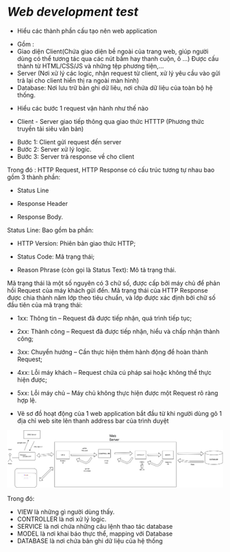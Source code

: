 # **_Web development test_**

- Hiểu các thành phần cấu tạo nên web application
+ Gồm :
+ Giao diện Client(Chứa giao diện bề ngoài của trang web, giúp người dùng có thể tương tác qua các nút bấm hay thanh cuộn, ô ...) Được cấu thành từ HTML/CSS/JS và những tệp phương tiện,...
+ Server (Nơi xử lý các logic, nhận request từ client, xử lý yêu cầu vào gửi trả lại cho client hiển thị ra ngoài màn hình) 
+ Database: Nơi lưu trữ bản ghi dữ liêu, nơi chứa dữ liệu của toàn bộ hệ thống.

- Hiểu các bước 1 request vận hành như thế nào

+ Client - Server giao tiếp thông qua giao thức HTTTP (Phương thức truyền tải siêu văn bản)

- Bước 1: Client gửi request đến server
- Bước 2: Server xử lý logic.
- Bước 3: Server trả response về cho client

Trong đó :
HTTP Request, HTTP Response có cấu trúc tương tự nhau bao gồm 3 thành phần: 
- Status Line

- Response Header

- Response Body.

Status Line: Bao gồm ba phần:

- HTTP Version: Phiên bản giao thức HTTP;

- Status Code: Mã trạng thái;

- Reason Phrase (còn gọi là Status Text): Mô tả trạng thái.

Mã trạng thái là một số nguyên có 3 chữ số, được cấp bởi máy chủ để phản hồi Request của máy khách gửi đến. Mã trạng thái của HTTP Response được chia thành năm lớp theo tiêu chuẩn, và lớp được xác định bởi chữ số đầu tiên của mã trạng thái:

- 1xx: Thông tin – Request đã được tiếp nhận, quá trình tiếp tục;

- 2xx: Thành công – Request đã được tiếp nhận, hiểu và chấp nhận thành công;

- 3xx: Chuyển hướng – Cần thực hiện thêm hành động để hoàn thành Request;

- 4xx: Lỗi máy khách – Request chứa cú pháp sai hoặc không thể thực hiện được;

- 5xx: Lỗi máy chủ – Máy chủ không thực hiện được một Request rõ ràng hợp lệ.

- Vẽ sơ đồ hoạt động của 1 web application bắt đầu từ khi người dùng gõ 1 địa chỉ web site lên thanh address bar của trình duyệt

![alt text](https://github.com/thanhpm95/git_example/blob/main/diagram.png)

Trong đó:
- VIEW là những gì người dùng thấy.
- CONTROLLER là nơi xử lý logic. 
- SERVICE là nơi chứa những câu lệnh thao tác database
- MODEL là nơi khai báo thực thể, mapping với Database
- DATABASE là nơi chứa bản ghi dữ liệu của hệ thống